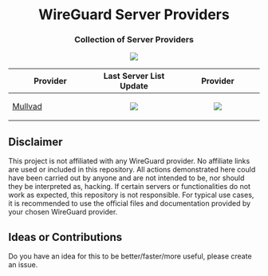 <h1 align="center">WireGuard Server Providers</h1>
<h3 align="center">Collection of Server Providers</h3>

<p align="center">
<a href="#">
<img src="https://img.shields.io/github/last-commit/homelab-toolchain/wireguard-server-providers/main?style=for-the-badge"/>
</a>
</p>

<div align="center">
<table style="width:100%; table-layout:fixed;">
  <thead>
    <tr>
      <th style="width:33%;">Provider</th>
      <th style="width:33%;">Last Server List Update</th>
      <th style="width:33%;">Provider</th>
    </tr>
  </thead>
  <tbody>
    <tr>
      <td>
        <a href="/server-providers/mullvad">Mullvad</a>
      </td>
      <td>
        <p align="center"><a href="#" onclick="return false;"><img src="https://img.shields.io/github/last-commit/homelab-toolchain/wireguard-server-providers/main?path=server-providers%2Fmullvad&style=for-the-badge&label=%20"/></a></p>
      </td>
      <td>
        <p align="center"><a href="#" onclick="return false;"><img src="https://img.shields.io/website?url=https%3A%2F%2Fmullvad.net%2Fen%2Fservers&style=for-the-badge&label=%20"/></a></p>
      </td>
    </tr>
  </tbody>
</table>
</div>

## Disclaimer

This project is not affiliated with any WireGuard provider. No affiliate links are used or included in this repository.
All actions demonstrated here could have been carried out by anyone and are not intended to be, nor should they be interpreted as, hacking.
If certain servers or functionalities do not work as expected, this repository is not responsible.
For typical use cases, it is recommended to use the official files and documentation provided by your chosen WireGuard provider.

## Ideas or Contributions

Do you have an idea for this to be better/faster/more useful, please create an issue.
